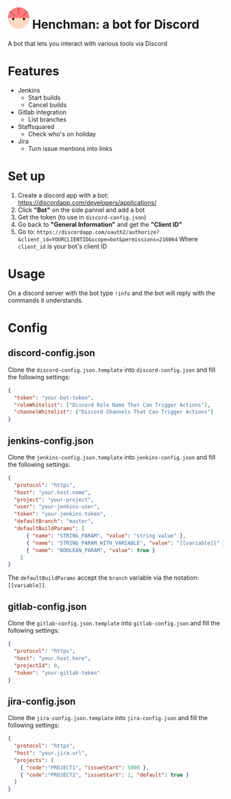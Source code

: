 # ![Henchman Logo](changes/images/henchman-logo-small.png) Henchman: a bot for Discord
A bot that lets you interact with various tools via Discord

# Features
* Jenkins
  * Start builds
  * Cancel builds
* Gitlab integration
  * List branches
* Staffsquared
  * Check who's on holiday
* Jira
  * Turn issue mentions into links

# Set up
1. Create a discord app with a bot: https://discordapp.com/developers/applications/
2. Click **"Bot"** on the side pannel and add a bot
3. Get the token (to use in `discord-config.json`)
4. Go back to **"General Information"** and get the **"Client ID"**
5. Go to: `https://discordapp.com/oauth2/authorize?&client_id=YOURCLIENTID&scope=bot&permissions=216064`
Where `client_id` is your bot's client ID

# Usage
On a discord server with the bot type `!info` and the bot will reply with the commands it understands.

# Config
## discord-config.json
Clone the `discord-config.json.template` into `discord-config.json` and fill the following settings:
```json
{
  "token": "your-bot-token",
  "roleWhitelist": ["Discord Role Name That Can Trigger Actions"],
  "channelWhitelist": ["Discord Channels That Can Trigger Actions"]
}
```

## jenkins-config.json
Clone the `jenkins-config.json.template` into `jenkins-config.json` and fill the following settings:
```json
{
  "protocol": "https",
  "host": "your.host.name",
  "project": "your-project",
  "user": "your-jenkins-user",
  "token": "your-jenkins-token",
  "defaultBranch": "master",
  "defaultBuildParams": [
      { "name": "STRING_PARAM", "value": "string value" },
      { "name": "STRING_PARAM_WITH_VARIABLE", "value": "[[variable]]" },
      { "name": "BOOLEAN_PARAM", "value": true }
    ]
}
```
The `defaultBuildParams` accept the `branch` variable via the notation: `[[variable]]`.

## gitlab-config.json
Clone the `gitlab-config.json.template` into `gitlab-config.json` and fill the following settings:
```json
{
  "protocol": "https",
  "host": "your.host.here",
  "projectId": 0,
  "token": "your-gitlab-token"
}
```

## jira-config.json
Clone the `jira-config.json.template` into `jira-config.json` and fill the following settings:
```json
{
  "protocol": "https",
  "host": "your.jira.url",
  "projects": [
    { "code":"PROJECT1", "issueStart": 5000 },
    { "code":"PROJECT2", "issueStart": 1, "default": true }
  ]
}
```
